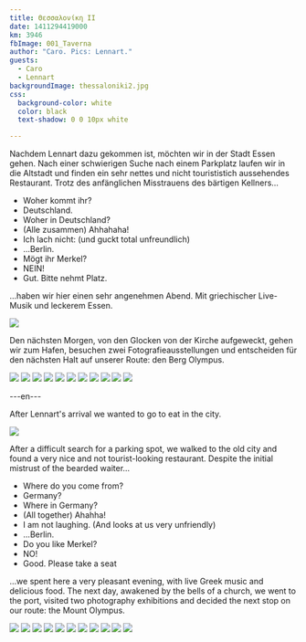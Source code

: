 ```yaml
---
title: Θεσσαλονίκη ΙΙ
date: 1411294419000
km: 3946
fbImage: 001_Taverna
author: "Caro. Pics: Lennart."
guests:
  - Caro
  - Lennart
backgroundImage: thessaloniki2.jpg
css:
  background-color: white
  color: black
  text-shadow: 0 0 10px white

---
```


Nachdem Lennart dazu gekommen ist, möchten wir in der Stadt Essen gehen. Nach einer schwierigen Suche nach einem Parkplatz laufen wir in die Altstadt und finden ein sehr nettes und nicht tourististich aussehendes Restaurant. Trotz des anfänglichen Misstrauens des bärtigen Kellners…

- Woher kommt ihr?
- Deutschland.
- Woher in Deutschland?
- (Alle zusammen) Ahhahaha!
- Ich lach nicht: (und guckt total unfreundlich)
- …Berlin.
- Mögt ihr Merkel?
- NEIN!
- Gut. Bitte nehmt Platz. 

…haben wir hier einen sehr angenehmen Abend. Mit griechischer Live-Musik und leckerem Essen. 

![](001_Taverna)

Den nächsten Morgen, von den Glocken von der Kirche aufgeweckt, gehen wir zum Hafen, besuchen zwei Fotografieausstellungen und entscheiden für den nächsten Halt auf unserer Route: den Berg Olympus.

![](01_Kolja_Thessaloniki)
![](02_Motorradfahrer)
![](IMG_2506)
![](IMG_2512)
![](03_Timur_Ausstellung)
![](04_Kolja_Ausstellung)
![](05_Timur_Bank)
![](06_Promenade)
![](07_Innenraum)
![](08_Timur_Portrait)
![](09_Fahrt)

---en---

After Lennart's arrival we wanted to go to eat in the city. 

![](001_Taverna)

After a difficult search for a parking spot, we walked to the old city and found a very nice and not tourist-looking restaurant. Despite the initial mistrust of the bearded waiter… 

- Where do you come from?
- Germany?
- Where in Germany?
- (All together) Ahahha!
- I am not laughing. (And looks at us very unfriendly)
- …Berlin.
- Do you like Merkel?
- NO!
- Good. Please take a seat

…we spent here a very pleasant evening, with live Greek music and delicious food.
The next day, awakened by the bells of a church, we went to the port, visited two photography exhibitions and decided the next stop on our route: the Mount Olympus.

![](01_Kolja_Thessaloniki)
![](02_Motorradfahrer)
![](03_Timur_Ausstellung)
![](04_Kolja_Ausstellung)
![](05_Timur_Bank)
![](06_Promenade)
![](07_Innenraum)
![](08_Timur_Portrait)
![](09_Fahrt)
![](IMG_2506)
![](IMG_2512)
